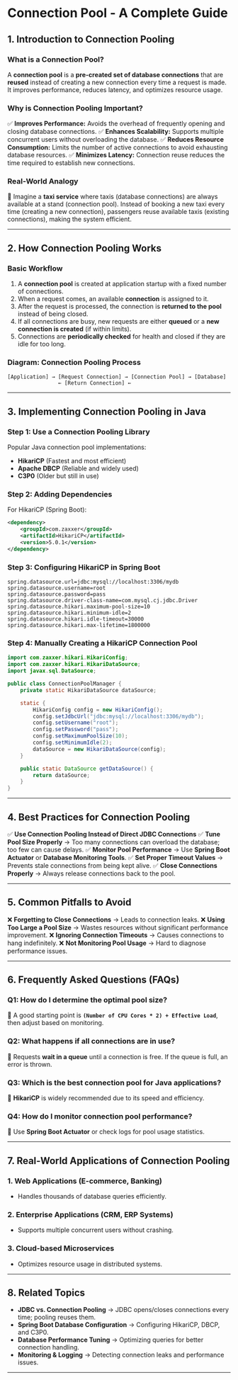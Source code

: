 # **Connection Pool - A Complete Guide**

## **1. Introduction to Connection Pooling**
### **What is a Connection Pool?**
A **connection pool** is a **pre-created set of database connections** that are **reused** instead of creating a new connection every time a request is made. It improves performance, reduces latency, and optimizes resource usage.

### **Why is Connection Pooling Important?**
✅ **Improves Performance:** Avoids the overhead of frequently opening and closing database connections.
✅ **Enhances Scalability:** Supports multiple concurrent users without overloading the database.
✅ **Reduces Resource Consumption:** Limits the number of active connections to avoid exhausting database resources.
✅ **Minimizes Latency:** Connection reuse reduces the time required to establish new connections.

### **Real-World Analogy**
🔹 Imagine a **taxi service** where taxis (database connections) are always available at a stand (connection pool). Instead of booking a new taxi every time (creating a new connection), passengers reuse available taxis (existing connections), making the system efficient.

---

## **2. How Connection Pooling Works**
### **Basic Workflow**
1. A **connection pool** is created at application startup with a fixed number of connections.
2. When a request comes, an available **connection** is assigned to it.
3. After the request is processed, the connection is **returned to the pool** instead of being closed.
4. If all connections are busy, new requests are either **queued** or a **new connection is created** (if within limits).
5. Connections are **periodically checked** for health and closed if they are idle for too long.

### **Diagram: Connection Pooling Process**
```
[Application] → [Request Connection] → [Connection Pool] → [Database]
                ← [Return Connection] ←
```

---

## **3. Implementing Connection Pooling in Java**
### **Step 1: Use a Connection Pooling Library**
Popular Java connection pool implementations:
- **HikariCP** (Fastest and most efficient)
- **Apache DBCP** (Reliable and widely used)
- **C3P0** (Older but still in use)

### **Step 2: Adding Dependencies**
For HikariCP (Spring Boot):
```xml
<dependency>
    <groupId>com.zaxxer</groupId>
    <artifactId>HikariCP</artifactId>
    <version>5.0.1</version>
</dependency>
```

### **Step 3: Configuring HikariCP in Spring Boot**
```properties
spring.datasource.url=jdbc:mysql://localhost:3306/mydb
spring.datasource.username=root
spring.datasource.password=pass
spring.datasource.driver-class-name=com.mysql.cj.jdbc.Driver
spring.datasource.hikari.maximum-pool-size=10
spring.datasource.hikari.minimum-idle=2
spring.datasource.hikari.idle-timeout=30000
spring.datasource.hikari.max-lifetime=1800000
```

### **Step 4: Manually Creating a HikariCP Connection Pool**
```java
import com.zaxxer.hikari.HikariConfig;
import com.zaxxer.hikari.HikariDataSource;
import javax.sql.DataSource;

public class ConnectionPoolManager {
    private static HikariDataSource dataSource;

    static {
        HikariConfig config = new HikariConfig();
        config.setJdbcUrl("jdbc:mysql://localhost:3306/mydb");
        config.setUsername("root");
        config.setPassword("pass");
        config.setMaximumPoolSize(10);
        config.setMinimumIdle(2);
        dataSource = new HikariDataSource(config);
    }

    public static DataSource getDataSource() {
        return dataSource;
    }
}
```

---

## **4. Best Practices for Connection Pooling**
✅ **Use Connection Pooling Instead of Direct JDBC Connections**
✅ **Tune Pool Size Properly** → Too many connections can overload the database; too few can cause delays.
✅ **Monitor Pool Performance** → Use **Spring Boot Actuator** or **Database Monitoring Tools**.
✅ **Set Proper Timeout Values** → Prevents stale connections from being kept alive.
✅ **Close Connections Properly** → Always release connections back to the pool.

---

## **5. Common Pitfalls to Avoid**
❌ **Forgetting to Close Connections** → Leads to connection leaks.
❌ **Using Too Large a Pool Size** → Wastes resources without significant performance improvement.
❌ **Ignoring Connection Timeouts** → Causes connections to hang indefinitely.
❌ **Not Monitoring Pool Usage** → Hard to diagnose performance issues.

---

## **6. Frequently Asked Questions (FAQs)**
### **Q1: How do I determine the optimal pool size?**
📌 A good starting point is **`(Number of CPU Cores * 2) + Effective Load`**, then adjust based on monitoring.

### **Q2: What happens if all connections are in use?**
📌 Requests **wait in a queue** until a connection is free. If the queue is full, an error is thrown.

### **Q3: Which is the best connection pool for Java applications?**
📌 **HikariCP** is widely recommended due to its speed and efficiency.

### **Q4: How do I monitor connection pool performance?**
📌 Use **Spring Boot Actuator** or check logs for pool usage statistics.

---

## **7. Real-World Applications of Connection Pooling**
### **1. Web Applications (E-commerce, Banking)**
- Handles thousands of database queries efficiently.

### **2. Enterprise Applications (CRM, ERP Systems)**
- Supports multiple concurrent users without crashing.

### **3. Cloud-based Microservices**
- Optimizes resource usage in distributed systems.

---

## **8. Related Topics**
- **JDBC vs. Connection Pooling** → JDBC opens/closes connections every time; pooling reuses them.
- **Spring Boot Database Configuration** → Configuring HikariCP, DBCP, and C3P0.
- **Database Performance Tuning** → Optimizing queries for better connection handling.
- **Monitoring & Logging** → Detecting connection leaks and performance issues.

---


